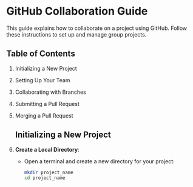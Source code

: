 # GitHub Collaboration Guide

This guide explains how to collaborate on a project using GitHub. Follow these instructions to set up and manage group projects.

## Table of Contents
1. Initializing a New Project
2. Setting Up Your Team
3. Collaborating with Branches
4. Submitting a Pull Request
5. Merging a Pull Request

   ## Initializing a New Project

1. **Create a Local Directory**:
   - Open a terminal and create a new directory for your project:
     ```bash
     mkdir project_name
     cd project_name
     ```
